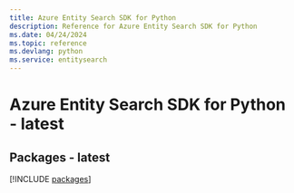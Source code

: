 ```yaml
---
title: Azure Entity Search SDK for Python
description: Reference for Azure Entity Search SDK for Python
ms.date: 04/24/2024
ms.topic: reference
ms.devlang: python
ms.service: entitysearch
---
```

# Azure Entity Search SDK for Python - latest
## Packages - latest
[!INCLUDE [packages](entity-search-index.md)]